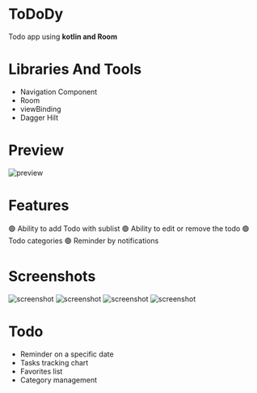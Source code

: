 # ToDoDy
Todo app using **kotlin and Room**

# Libraries And Tools

- Navigation Component
- Room
- viewBinding
- Dagger Hilt

# Preview

![preview](screenshots/preview.gif?raw=true "")

# Features

🟢 Ability to add Todo with sublist
🟢 Ability to edit or remove the todo
🟢 Todo categories
🟢 Reminder by notifications

# Screenshots

![screenshot](screenshots/screenshot_1.png?raw=true)
![screenshot](screenshots/screenshot_2.png?raw=true)
![screenshot](screenshots/screenshot_3.png?raw=true)
![screenshot](screenshots/screenshot_4.png?raw=true)

# Todo

- Reminder on a specific date
- Tasks tracking chart
- Favorites list
- Category management
